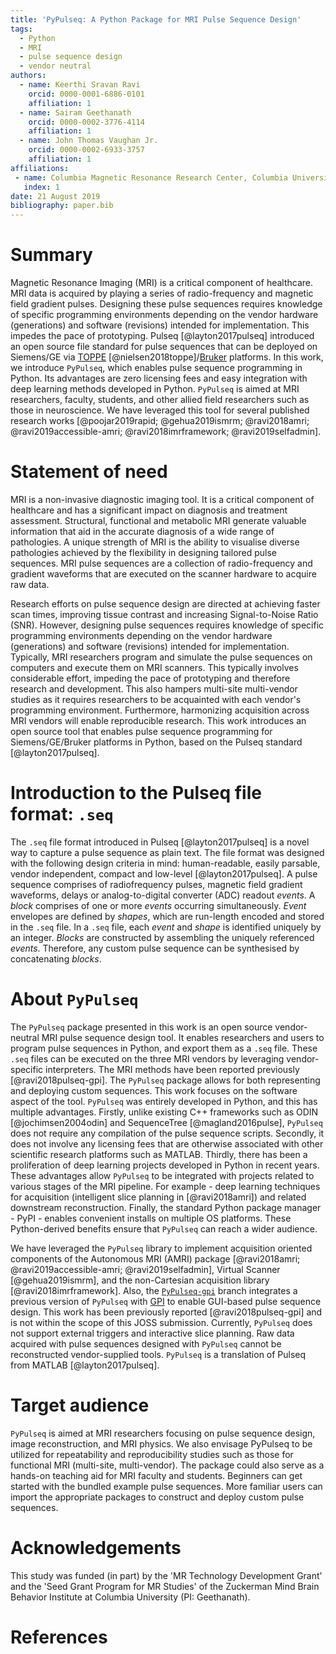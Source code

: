 ```yaml
---
title: 'PyPulseq: A Python Package for MRI Pulse Sequence Design'
tags:
  - Python
  - MRI
  - pulse sequence design
  - vendor neutral
authors:
  - name: Keerthi Sravan Ravi
    orcid: 0000-0001-6886-0101
    affiliation: 1
  - name: Sairam Geethanath
    orcid: 0000-0002-3776-4114
    affiliation: 1
  - name: John Thomas Vaughan Jr.
    orcid: 0000-0002-6933-3757
    affiliation: 1  
affiliations:
 - name: Columbia Magnetic Resonance Research Center, Columbia University in the City of New York, USA
   index: 1
date: 21 August 2019
bibliography: paper.bib
---
```


# Summary

Magnetic Resonance Imaging (MRI) is a critical component of healthcare. MRI data is acquired by playing a series of 
radio-frequency and magnetic field gradient pulses. Designing these pulse sequences requires knowledge of specific 
programming environments depending on the vendor hardware (generations) and software (revisions) intended for 
implementation. This impedes the pace of prototyping. Pulseq [@layton2017pulseq] introduced an open source file 
standard for pulse sequences that can be deployed on Siemens/GE via [TOPPE](https://toppemri.github.io) 
[@nielsen2018toppe]/[Bruker](https://github.com/pulseq/bruker_interpreter) platforms. In this work, we introduce 
`PyPulseq`, which enables pulse sequence programming in Python. Its advantages are zero licensing fees and easy 
integration with deep learning methods developed in Python. `PyPulseq` is aimed at MRI researchers, faculty, students, 
and other allied field researchers such as those in neuroscience. We have leveraged this tool for several published 
research works [@poojar2019rapid; @gehua2019ismrm; @ravi2018amri; @ravi2019accessible-amri; @ravi2018imrframework; 
@ravi2019selfadmin].

# Statement of need

MRI is a non-invasive diagnostic imaging tool. It is a critical component of healthcare and has a significant impact on 
diagnosis and treatment assessment. Structural, functional and metabolic MRI generate valuable information that aid in 
the accurate diagnosis of a wide range of pathologies. A unique strength of MRI is the ability to visualise diverse 
pathologies achieved by the flexibility in designing tailored pulse sequences. MRI pulse sequences are a collection of 
radio-frequency and gradient waveforms that are executed on the scanner hardware to acquire raw data. 

Research efforts on pulse sequence design are directed at achieving faster scan times, improving tissue contrast and 
increasing Signal-to-Noise Ratio (SNR). However, designing pulse sequences requires knowledge of specific programming 
environments depending on the vendor hardware (generations) and software (revisions) intended for implementation. 
Typically, MRI researchers program and simulate the pulse sequences on computers and execute them on MRI scanners. This 
typically involves considerable effort, impeding the pace of prototyping and therefore research and development. This 
also hampers multi-site multi-vendor studies as it requires researchers to be acquainted with each vendor's programming 
environment. Furthermore, harmonizing acquisition across MRI vendors will enable reproducible research. This work 
introduces an open source tool that enables pulse sequence programming for Siemens/GE/Bruker platforms in Python, based 
on the Pulseq standard [@layton2017pulseq].

# Introduction to the Pulseq file format: `.seq`

The `.seq` file format introduced in Pulseq [@layton2017pulseq] is a novel way to capture a pulse sequence as plain 
text. The file format was designed with the following design criteria in mind: human-readable, easily parsable, vendor 
independent, compact and low-level [@layton2017pulseq]. A pulse sequence comprises of radiofrequency pulses, magnetic 
field gradient waveforms, delays or analog-to-digital converter (ADC) readout *events*. A *block* comprises of one or 
more *events* occurring simultaneously. *Event* envelopes are defined by *shapes*, which are run-length encoded and 
stored in the `.seq` file. In a `.seq` file, each *event* and *shape* is identified uniquely by an integer. *Blocks* 
are constructed by assembling the uniquely referenced *events*. Therefore, any custom pulse sequence can be synthesised 
by concatenating *blocks*.

# About `PyPulseq`

The `PyPulseq` package presented in this work is an open source vendor-neutral MRI pulse sequence design tool. It 
enables researchers and users to program pulse sequences in Python, and export them as a `.seq` file. These `.seq` files 
can be executed on the three MRI vendors by leveraging vendor-specific interpreters. The MRI methods have been reported 
previously [@ravi2018pulseq-gpi]. The `PyPulseq` package allows for both representing and deploying custom sequences. 
This work focuses on the software aspect of the tool. `PyPulseq` was entirely developed in Python, and this has multiple 
advantages. Firstly, unlike existing C++ frameworks such as ODIN [@jochimsen2004odin] and SequenceTree [@magland2016pulse],
`PyPulseq` does not require any compilation of the pulse sequence scripts. Secondly, it does not involve any licensing 
fees that are otherwise associated with other scientific research platforms such as MATLAB. Thirdly, there has been a 
proliferation of deep learning projects developed in Python in recent years. These advantages allow `PyPulseq` to be 
integrated with projects related to various stages of the MRI pipeline. For example - deep learning techniques for 
acquisition (intelligent slice planning in [@ravi2018amri]) and related downstream reconstruction. Finally, the 
standard Python package manager - PyPI - enables convenient installs on multiple OS platforms. These Python-derived 
benefits ensure that `PyPulseq` can reach a wider audience.

We have leveraged the `PyPulseq` library to implement acquisition oriented components of the Autonomous MRI (AMRI) 
package [@ravi2018amri; @ravi2019accessible-amri; @ravi2019selfadmin], Virtual Scanner [@gehua2019ismrm], and the 
non-Cartesian acquisition library [@ravi2018imrframework]. Also, the [`PyPulseq-gpi`](https://github.com/imr-framework/pypulseq/tree/pypulseq-gpi) branch 
integrates a previous version of `PyPulseq` with [GPI](http://gpilab.com/) to enable GUI-based pulse sequence design. This work has 
been previously reported [@ravi2018pulseq-gpi] and is not within the scope of this JOSS submission. Currently, 
`PyPulseq` does not support external triggers and interactive slice planning. Raw data acquired with pulse sequences 
designed with `PyPulseq` cannot be reconstructed vendor-supplied tools. `PyPulseq` is a translation of Pulseq from 
MATLAB [@layton2017pulseq].

# Target audience

`PyPulseq` is aimed at MRI researchers focusing on pulse sequence design, image reconstruction, and MRI physics. We also 
envisage PyPulseq to be utilized for repeatability and reproducibility studies such as those for functional MRI 
(multi-site, multi-vendor). The package could also serve as a hands-on teaching aid for MRI faculty and students. 
Beginners can get started with the bundled example pulse sequences. More familiar users can import the appropriate 
packages to construct and deploy custom pulse sequences.

# Acknowledgements

This study was funded (in part) by the 'MR Technology Development Grant' and the 'Seed Grant Program for MR Studies' 
of the Zuckerman Mind Brain Behavior Institute at Columbia University (PI: Geethanath).

# References
